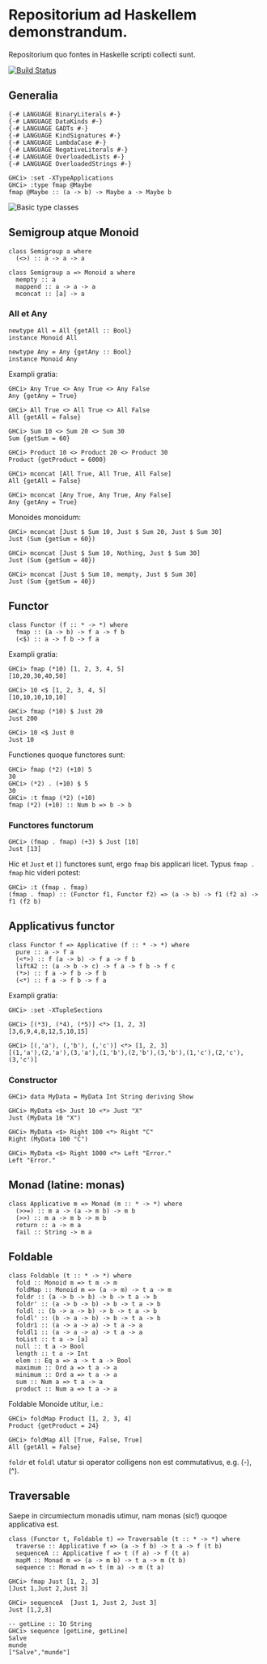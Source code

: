 # Repositorium ad Haskellem demonstrandum.

Repositorium quo fontes in Haskelle scripti collecti sunt.

[![Build Status](https://travis-ci.org/fuszenecker/HaskellDemo.svg?branch=master)](https://travis-ci.org/fuszenecker/HaskellDemo)

## Generalia

```
{-# LANGUAGE BinaryLiterals #-}
{-# LANGUAGE DataKinds #-}
{-# LANGUAGE GADTs #-}
{-# LANGUAGE KindSignatures #-}
{-# LANGUAGE LambdaCase #-}
{-# LANGUAGE NegativeLiterals #-}
{-# LANGUAGE OverloadedLists #-}
{-# LANGUAGE OverloadedStrings #-}
```

```
GHCi> :set -XTypeApplications
GHCi> :type fmap @Maybe
fmap @Maybe :: (a -> b) -> Maybe a -> Maybe b
```

![Basic type classes](HaskellTypeClasses.svg)

## Semigroup atque Monoid

```
class Semigroup a where
  (<>) :: a -> a -> a

class Semigroup a => Monoid a where
  mempty :: a
  mappend :: a -> a -> a
  mconcat :: [a] -> a
```

### All et Any

```
newtype All = All {getAll :: Bool}
instance Monoid All

newtype Any = Any {getAny :: Bool}
instance Monoid Any
```

Exampli gratia:

```
GHCi> Any True <> Any True <> Any False
Any {getAny = True}

GHCi> All True <> All True <> All False
All {getAll = False}

GHCi> Sum 10 <> Sum 20 <> Sum 30
Sum {getSum = 60}

GHCi> Product 10 <> Product 20 <> Product 30
Product {getProduct = 6000}

GHCi> mconcat [All True, All True, All False]
All {getAll = False}

GHCi> mconcat [Any True, Any True, Any False]
Any {getAny = True}
```

Monoides monoidum:

```
GHCi> mconcat [Just $ Sum 10, Just $ Sum 20, Just $ Sum 30]
Just (Sum {getSum = 60})

GHCi> mconcat [Just $ Sum 10, Nothing, Just $ Sum 30]
Just (Sum {getSum = 40})

GHCi> mconcat [Just $ Sum 10, mempty, Just $ Sum 30]
Just (Sum {getSum = 40})
```

## Functor

```
class Functor (f :: * -> *) where
  fmap :: (a -> b) -> f a -> f b
  (<$) :: a -> f b -> f a
```

Exampli gratia:

```
GHCi> fmap (*10) [1, 2, 3, 4, 5]
[10,20,30,40,50]

GHCi> 10 <$ [1, 2, 3, 4, 5]
[10,10,10,10,10]

GHCi> fmap (*10) $ Just 20
Just 200

GHCi> 10 <$ Just 0
Just 10
```

Functiones quoque functores sunt:

```
GHCi> fmap (*2) (+10) 5
30
GHCi> (*2) . (+10) $ 5
30
GHCi> :t fmap (*2) (+10)
fmap (*2) (+10) :: Num b => b -> b
```

### Functores functorum

```
GHCi> (fmap . fmap) (+3) $ Just [10]
Just [13]
```

Hic et `Just` et `[]` functores sunt, ergo `fmap` bis applicari licet.
Typus `fmap . fmap` hic videri potest:

```
GHCi> :t (fmap . fmap)
(fmap . fmap) :: (Functor f1, Functor f2) => (a -> b) -> f1 (f2 a) -> f1 (f2 b)
```

## Applicativus functor

```
class Functor f => Applicative (f :: * -> *) where
  pure :: a -> f a
  (<*>) :: f (a -> b) -> f a -> f b
  liftA2 :: (a -> b -> c) -> f a -> f b -> f c
  (*>) :: f a -> f b -> f b
  (<*) :: f a -> f b -> f a
```

Exampli gratia:

```
GHCi> :set -XTupleSections

GHCi> [(*3), (*4), (*5)] <*> [1, 2, 3]
[3,6,9,4,8,12,5,10,15]

GHCi> [(,'a'), (,'b'), (,'c')] <*> [1, 2, 3]
[(1,'a'),(2,'a'),(3,'a'),(1,'b'),(2,'b'),(3,'b'),(1,'c'),(2,'c'),(3,'c')]
```

### Constructor

```
GHCi> data MyData = MyData Int String deriving Show

GHCi> MyData <$> Just 10 <*> Just "X"
Just (MyData 10 "X")

GHCi> MyData <$> Right 100 <*> Right "C"
Right (MyData 100 "C")

GHCi> MyData <$> Right 1000 <*> Left "Error."
Left "Error."
```

## Monad (latine: monas)

```
class Applicative m => Monad (m :: * -> *) where
  (>>=) :: m a -> (a -> m b) -> m b
  (>>) :: m a -> m b -> m b
  return :: a -> m a
  fail :: String -> m a
```

## Foldable

```
class Foldable (t :: * -> *) where
  fold :: Monoid m => t m -> m
  foldMap :: Monoid m => (a -> m) -> t a -> m
  foldr :: (a -> b -> b) -> b -> t a -> b
  foldr' :: (a -> b -> b) -> b -> t a -> b
  foldl :: (b -> a -> b) -> b -> t a -> b
  foldl' :: (b -> a -> b) -> b -> t a -> b
  foldr1 :: (a -> a -> a) -> t a -> a
  foldl1 :: (a -> a -> a) -> t a -> a
  toList :: t a -> [a]
  null :: t a -> Bool
  length :: t a -> Int
  elem :: Eq a => a -> t a -> Bool
  maximum :: Ord a => t a -> a
  minimum :: Ord a => t a -> a
  sum :: Num a => t a -> a
  product :: Num a => t a -> a
```

Foldable Monoide utitur, i.e.:

```
GHCi> foldMap Product [1, 2, 3, 4]
Product {getProduct = 24}

GHCi> foldMap All [True, False, True]
All {getAll = False}
```

`foldr` et `foldl` utatur si operator colligens non est commutativus, e.g. (-), (^).

## Traversable

Saepe in circumiectum monadis utimur, nam monas (sic!) quoqoe applicativa est.

```
class (Functor t, Foldable t) => Traversable (t :: * -> *) where
  traverse :: Applicative f => (a -> f b) -> t a -> f (t b)
  sequenceA :: Applicative f => t (f a) -> f (t a)
  mapM :: Monad m => (a -> m b) -> t a -> m (t b)
  sequence :: Monad m => t (m a) -> m (t a)
```

```
GHCi> fmap Just [1, 2, 3]
[Just 1,Just 2,Just 3]

GHCi> sequenceA  [Just 1, Just 2, Just 3]
Just [1,2,3]

-- getLine :: IO String
GHCi> sequence [getLine, getLine]
Salve
munde
["Salve","munde"]
```
